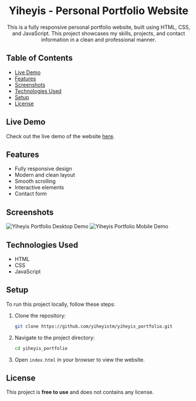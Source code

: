 <div align="center">

# Yiheyis - Personal Portfolio Website

This is a fully responsive personal portfolio website, built using HTML, CSS, and JavaScript. This project showcases my skills, projects, and contact information in a clean and professional manner.

</div>

## Table of Contents

- [Live Demo](#live-demo)
- [Features](#features)
- [Screenshots](#screenshots)
- [Technologies Used](#technologies-used)
- [Setup](#setup)
- [License](#license)

## Live Demo

Check out the live demo of the website [here](https://your-live-demo-link.com).

## Features

- Fully responsive design
- Modern and clean layout
- Smooth scrolling
- Interactive elements
- Contact form

## Screenshots

![Yiheyis Portfolio Desktop Demo](./readme-images/desktop.png "Desktop Demo")
![Yiheyis Portfolio Mobile Demo](./readme-images/mobile.png "Mobile Demo")

## Technologies Used

- HTML
- CSS
- JavaScript

## Setup

To run this project locally, follow these steps:

1. Clone the repository:
    ```sh
    git clone https://github.com/yiheyistm/yiheyis_portfolio.git
    ```
2. Navigate to the project directory:
    ```sh
    cd yiheyis_portfolio
    ```
3. Open `index.html` in your browser to view the website.

## License

This project is **free to use** and does not contains any license.